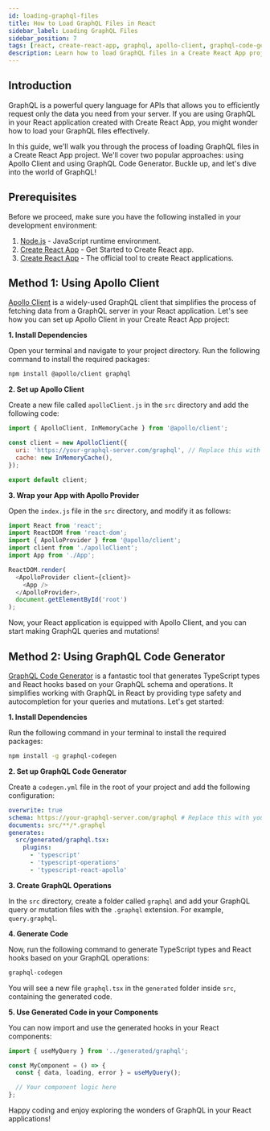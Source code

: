 ```yaml
---
id: loading-graphql-files
title: How to Load GraphQL Files in React
sidebar_label: Loading GraphQL Files
sidebar_position: 7
tags: [react, create-react-app, graphql, apollo-client, graphql-code-generator, react-apollo, react-apollo-hooks]
description: Learn how to load GraphQL files in a Create React App project. Use Apollo Client or GraphQL Code Generator to fetch data from your GraphQL server and simplify your React application development.
---
```


## Introduction

GraphQL is a powerful query language for APIs that allows you to efficiently request only the data you need from your server. If you are using GraphQL in your React application created with Create React App, you might wonder how to load your GraphQL files effectively.

In this guide, we'll walk you through the process of loading GraphQL files in a Create React App project. We'll cover two popular approaches: using Apollo Client and using GraphQL Code Generator. Buckle up, and let's dive into the world of GraphQL!

## Prerequisites

Before we proceed, make sure you have the following installed in your development environment:

1. [Node.js](https://nodejs.org) - JavaScript runtime environment.
2. [Create React App](../getting-started/getting-started.md) - Get Started to Create React app.
3. [Create React App](https://reactjs.org/docs/create-a-new-react-app.html) - The official tool to create React applications.

## Method 1: Using Apollo Client

[Apollo Client](https://www.apollographql.com/docs/react/) is a widely-used GraphQL client that simplifies the process of fetching data from a GraphQL server in your React application. Let's see how you can set up Apollo Client in your Create React App project:

**1. Install Dependencies**

Open your terminal and navigate to your project directory. Run the following command to install the required packages:

```bash
npm install @apollo/client graphql
```

**2. Set up Apollo Client**

Create a new file called `apolloClient.js` in the `src` directory and add the following code:

```javascript title="apolloClient.js"
import { ApolloClient, InMemoryCache } from '@apollo/client';

const client = new ApolloClient({
  uri: 'https://your-graphql-server.com/graphql', // Replace this with your GraphQL server URL
  cache: new InMemoryCache(),
});

export default client;
```

**3. Wrap your App with Apollo Provider**

Open the `index.js` file in the `src` directory, and modify it as follows:

```javascript title="index.js"
import React from 'react';
import ReactDOM from 'react-dom';
import { ApolloProvider } from '@apollo/client';
import client from './apolloClient';
import App from './App';

ReactDOM.render(
  <ApolloProvider client={client}>
    <App />
  </ApolloProvider>,
  document.getElementById('root')
);
```

Now, your React application is equipped with Apollo Client, and you can start making GraphQL queries and mutations!

## Method 2: Using GraphQL Code Generator

[GraphQL Code Generator](https://graphql-code-generator.com/) is a fantastic tool that generates TypeScript types and React hooks based on your GraphQL schema and operations. It simplifies working with GraphQL in React by providing type safety and autocompletion for your queries and mutations. Let's get started:

**1. Install Dependencies**

Run the following command in your terminal to install the required packages:

```bash
npm install -g graphql-codegen
```

**2. Set up GraphQL Code Generator**

Create a `codegen.yml` file in the root of your project and add the following configuration:

```yaml
overwrite: true
schema: https://your-graphql-server.com/graphql # Replace this with your GraphQL schema URL
documents: src/**/*.graphql
generates:
  src/generated/graphql.tsx:
    plugins:
      - 'typescript'
      - 'typescript-operations'
      - 'typescript-react-apollo'
```

**3. Create GraphQL Operations**

In the `src` directory, create a folder called `graphql` and add your GraphQL query or mutation files with the `.graphql` extension. For example, `query.graphql`.

**4. Generate Code**

Now, run the following command to generate TypeScript types and React hooks based on your GraphQL operations:

```bash
graphql-codegen
```

You will see a new file `graphql.tsx` in the `generated` folder inside `src`, containing the generated code.

**5. Use Generated Code in your Components**

You can now import and use the generated hooks in your React components:

```javascript
import { useMyQuery } from '../generated/graphql';

const MyComponent = () => {
  const { data, loading, error } = useMyQuery();

  // Your component logic here
};
```


Happy coding and enjoy exploring the wonders of GraphQL in your React applications!
